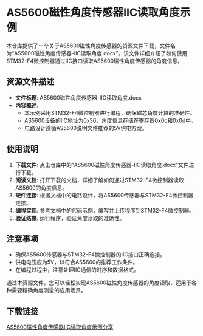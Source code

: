 # AS5600磁性角度传感器IIC读取角度示例

本仓库提供了一个关于AS5600磁性角度传感器的资源文件下载，文件名为“AS5600磁性角度传感器-IIC读取角度.docx”。该文件详细介绍了如何使用STM32-F4微控制器通过IIC接口读取AS5600磁性角度传感器的角度信息。

## 资源文件描述

- **文件标题**: AS5600磁性角度传感器-IIC读取角度.docx
- **内容概述**:
  - 本示例采用STM32-F4微控制器进行编程，确保磁芯角度计算的准确性。
  - AS5600设备的IIC地址为0x36，角度信息存储在寄存器0x0c和0x0d中。
  - 电路设计遵循AS5600说明文件推荐的5V供电方案。

## 使用说明

1. **下载文件**: 点击仓库中的“AS5600磁性角度传感器-IIC读取角度.docx”文件进行下载。
2. **阅读文档**: 打开下载的文档，详细了解如何通过STM32-F4微控制器读取AS5600的角度信息。
3. **硬件连接**: 根据文档中的电路设计，将AS5600传感器与STM32-F4微控制器连接。
4. **编程实现**: 参考文档中的代码示例，编写并上传程序到STM32-F4微控制器。
5. **验证结果**: 运行程序，验证角度读取的准确性。

## 注意事项

- 确保AS5600传感器与STM32-F4微控制器的IIC接口正确连接。
- 供电电压应为5V，以符合AS5600的推荐工作条件。
- 在编程过程中，注意处理IIC通信的时序和数据格式。

通过本资源文件，您可以轻松实现AS5600磁性角度传感器的角度读取，适用于各种需要精确角度测量的应用场景。

## 下载链接

[AS5600磁性角度传感器IIC读取角度示例分享](https://pan.quark.cn/s/7328b821eab8)